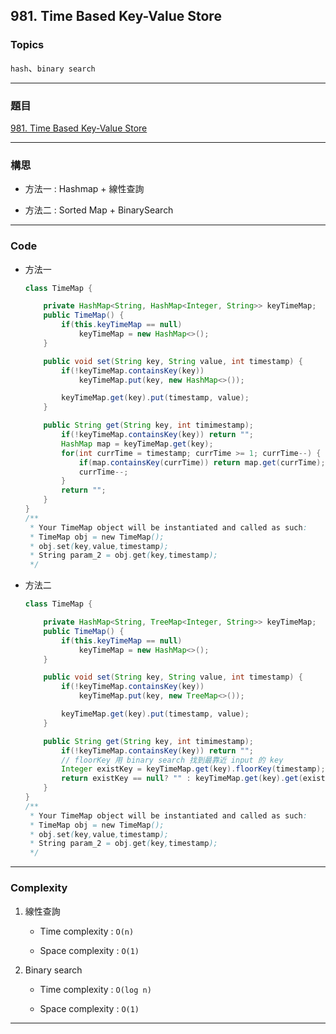 ## 981. Time Based Key-Value Store

### Topics

`hash`、`binary search`

---

### 題目

[981. Time Based Key-Value Store]([Loading...](https://leetcode.com/problems/time-based-key-value-store/))

---

### 構思

- 方法一 : Hashmap + 線性查詢

- 方法二 : Sorted Map + BinarySearch

---

### Code

- 方法一
  
  ```java
  class TimeMap {
  
      private HashMap<String, HashMap<Integer, String>> keyTimeMap;
      public TimeMap() {
          if(this.keyTimeMap == null) 
              keyTimeMap = new HashMap<>();
      }
  
      public void set(String key, String value, int timestamp) {
          if(!keyTimeMap.containsKey(key))
              keyTimeMap.put(key, new HashMap<>());
  
          keyTimeMap.get(key).put(timestamp, value);
      }
  
      public String get(String key, int timimestamp);
          if(!keyTimeMap.containsKey(key)) return "";
          HashMap map = keyTimeMap.get(key);
          for(int currTime = timestamp; currTime >= 1; currTime--) {
              if(map.containsKey(currTime)) return map.get(currTime);
              currTime--; 
          }
          return "";
      }
  }
  /**
   * Your TimeMap object will be instantiated and called as such:
   * TimeMap obj = new TimeMap();
   * obj.set(key,value,timestamp);
   * String param_2 = obj.get(key,timestamp);
   */
  ```

- 方法二
  
  ```java
  class TimeMap {
  
      private HashMap<String, TreeMap<Integer, String>> keyTimeMap;
      public TimeMap() {
          if(this.keyTimeMap == null) 
              keyTimeMap = new HashMap<>();
      }
  
      public void set(String key, String value, int timestamp) {
          if(!keyTimeMap.containsKey(key))
              keyTimeMap.put(key, new TreeMap<>());
  
          keyTimeMap.get(key).put(timestamp, value);
      }
  
      public String get(String key, int timimestamp);
          if(!keyTimeMap.containsKey(key)) return "";
          // floorKey 用 binary search 找到最靠近 input 的 key
          Integer existKey = keyTimeMap.get(key).floorKey(timestamp);
          return existKey == null? "" : keyTimeMap.get(key).get(existKey);
      }
  }
  /**
   * Your TimeMap object will be instantiated and called as such:
   * TimeMap obj = new TimeMap();
   * obj.set(key,value,timestamp);
   * String param_2 = obj.get(key,timestamp);
   */
  ```

---

### Complexity

1. 線性查詢
   
   - Time complexity : `O(n)`
   
   - Space complexity : `O(1)`

2. Binary search
   
   - Time complexity : `O(log n)`
   
   - Space complexity : `O(1)`

---


